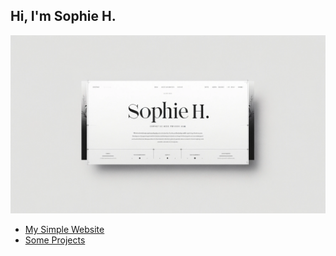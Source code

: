 ## Hi, I'm Sophie H.
![](https://github.com/chihyu0917/chihyu0917.github.io/blob/main/header.png)
* [My Simple Website](https://chihyu0917.github.io/)
* [Some Projects](https://github.com/chihyu0917/Project)
